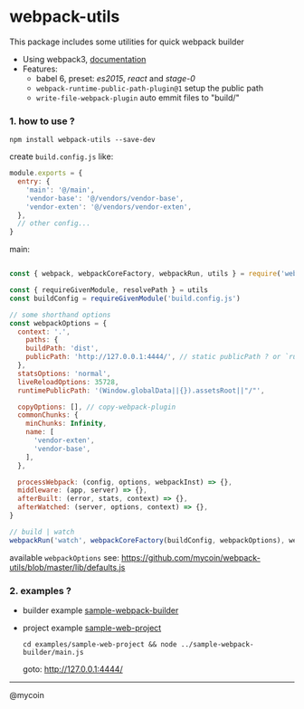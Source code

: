 # webpack-utils

This package includes some utilities for quick webpack builder

- Using webpack3,  [documentation](https://webpack-3.cdn.bcebos.com/)
- Features:
  - babel 6, preset: *es2015*, *react* and *stage-0*
  - `webpack-runtime-public-path-plugin@1` setup the public path
  - `write-file-webpack-plugin` auto emmit files to "build/"

### 1. how to use ?

```shell
npm install webpack-utils --save-dev
```

create `build.config.js` like:

```js
module.exports = {
  entry: {
    'main': '@/main',
    'vendor-base': '@/vendors/vendor-base',
    'vendor-exten': '@/vendors/vendor-exten',
  },
  // other config...
}
```

main:

```javascript

const { webpack, webpackCoreFactory, webpackRun, utils } = require('webpack-utils')

const { requireGivenModule, resolvePath } = utils
const buildConfig = requireGivenModule('build.config.js')

// some shorthand options
const webpackOptions = {
  context: '.',
	paths: {
    buildPath: 'dist',
    publicPath: 'http://127.0.0.1:4444/', // static publicPath ? or `runtimePublicPath`
  },
  statsOptions: 'normal',
  liveReloadOptions: 35728,
  runtimePublicPath: '(Window.globalData||{}).assetsRoot||"/"',

  copyOptions: [], // copy-webpack-plugin
  commonChunks: {
    minChunks: Infinity,
    name: [
      'vendor-exten',
      'vendor-base',
    ],
  },

  processWebpack: (config, options, webpackInst) => {},
  middleware: (app, server) => {},
  afterBuilt: (error, stats, context) => {},
  afterWatched: (server, options, context) => {},
}

// build | watch
webpackRun('watch', webpackCoreFactory(buildConfig, webpackOptions), webpackOptions)
```

available `webpackOptions`  see:  <https://github.com/mycoin/webpack-utils/blob/master/lib/defaults.js>

### 2. examples ?

- builder example [sample-webpack-builder](<https://github.com/mycoin/webpack-utils/tree/master/examples/sample-webpack-builder>)

- project example [sample-web-project](https://github.com/mycoin/webpack-utils/tree/master/examples/sample-web-project)

  ```
  cd examples/sample-web-project && node ../sample-webpack-builder/main.js
  ```

  goto: <http://127.0.0.1:4444/>



---

@mycoin
